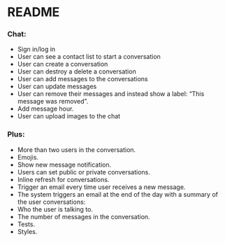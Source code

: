# README

### Chat:
 - Sign in/log in
 - User can see a contact list to start a conversation 
 - User can create a conversation
 - User can destroy a delete a conversation
 - User can add messages to the conversations
 - User can update messages
 - User can remove their messages and instead show a label: “This message was removed”. 
 - Add message hour.
 - User can upload images to the chat
### Plus:
 - More than two users in the conversation.
 - Emojis.
 - Show new message notification.
 - Users can set public or private conversations.
 - Inline refresh for conversations.
 - Trigger an email every time user receives a new message.
 - The system triggers an email at the end of the day with a summary of the user conversations:
 - Who the user is talking to.
 - The number of messages in the conversation. 
 - Tests.
 - Styles.
